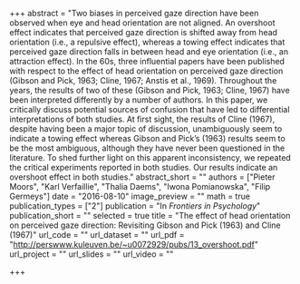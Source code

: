 +++
abstract = "Two biases in perceived gaze direction have been observed when eye and head orientation are not aligned. An overshoot effect indicates that perceived gaze direction is shifted away from head orientation (i.e., a repulsive effect), whereas a towing effect indicates that perceived gaze direction falls in between head and eye orientation (i.e., an attraction effect). In the 60s, three influential papers have been published with respect to the effect of head orientation on perceived gaze direction (Gibson and Pick, 1963; Cline, 1967; Anstis et al., 1969). Throughout the years, the results of two of these (Gibson and Pick, 1963; Cline, 1967) have been interpreted differently by a number of authors. In this paper, we critically discuss potential sources of confusion that have led to differential interpretations of both studies. At first sight, the results of Cline (1967), despite having been a major topic of discussion, unambiguously seem to indicate a towing effect whereas Gibson and Pick’s (1963) results seem to be the most ambiguous, although they have never been questioned in the literature. To shed further light on this apparent inconsistency, we repeated the critical experiments reported in both studies. Our results indicate an overshoot effect in both studies."
abstract_short = ""
authors = ["Pieter Moors", "Karl Verfaillie", "Thalia Daems", "Iwona Pomianowska", "Filip Germeys"]
date = "2016-08-10"
image_preview = ""
math = true
publication_types = ["2"]
publication = "In *Frontiers in Psychology*"
publication_short = ""
selected = true
title = "The effect of head orientation on perceived gaze direction: Revisiting Gibson and Pick (1963) and Cline (1967)"
url_code = ""
url_dataset = ""
url_pdf = "http://perswww.kuleuven.be/~u0072929/pubs/13_overshoot.pdf"
url_project = ""
url_slides = ""
url_video = ""

+++
